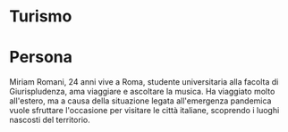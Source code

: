 # Turismo

# Persona
Miriam Romani, 24 anni vive a Roma, studente universitaria alla facolta di Giurispludenza, ama viaggiare e ascoltare la musica. Ha viaggiato molto all'estero, ma a causa della situazione legata all'emergenza pandemica vuole sfruttare l'occasione per visitare le città italiane, scoprendo i luoghi nascosti del territorio. 
